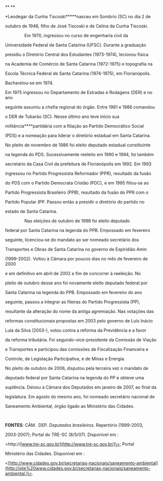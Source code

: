 

** **



*Leodegar da Cunha Tiscoski*****nasceu em Sombrio (SC) no dia 2 de

outubro de 1948, filho de José Tiscoski e de Celina da Cunha Tiscoski.



                Em 1970, ingressou no curso de engenharia civil da

Universidade Federal de Santa Catarina (UFSC). Durante a graduação

presidiu o Diretório Central dos Estudantes (1973-1974), lecionou física

na Academia de Comércio de Santa Catarina (1972-1975) e topografia na

Escola Técnica Federal de Santa Catarina (1974-1975), em Florianópolis.

Bacharelou-se em 1974.



Em 1975 ingressou no Departamento de Estradas e Rodagens (DER) e no ano

seguinte assumiu a chefia regional do órgão. Entre 1981 e 1986 comandou

o DER de Tubarão (SC). Nesse último ano teve início sua

militância****partidária com a filiação ao Partido Democrático Social

(PDS) e a nomeação para liderar o diretório estadual em Santa Catarina.

No pleito de novembro de 1986 foi eleito deputado estadual constituinte

na legenda do PDS. Sucessivamente reeleito em 1990 e 1994, foi também

secretário da Casa Civil da prefeitura de Florianópolis em 1992. Em 1993

ingressou no Partido Progressista Reformador (PPR), resultado da fusão

do PDS com o Partido Democrata Cristão (PDC), e em 1995 filiou-se ao

Partido Progressista Brasileiro (PPB), resultado da fusão do PPR com o

Partido Popular (PP. Passou então a presidir o diretório do partido no

estado de Santa Catarina.



                Nas eleições de outubro de 1998 foi eleito deputado

federal por Santa Catarina na legenda do PPB. Empossado em fevereiro

seguinte, licenciou-se do mandato ao ser nomeado secretário dos

Transportes e Obras de Santa Catarina no governo de Espiridião Amin

(1999-2002). Voltou à Câmara por poucos dias no mês de fevereiro de 2000

e em definitivo em abril de 2002 a fim de concorrer à reeleição. No

pleito de outubro desse ano foi novamente eleito deputado federal por

Santa Catarina na legenda do PPB. Empossado em fevereiro do ano

seguinte, passou a integrar as fileiras do Partido Progressista (PP),

resultante da alteração do nome da antiga agremiação. Nas votações das

reformas constitucionais propostas em 2003 pelo governo de Luís Inácio

Lula da Silva (2003-), votou contra a reforma da Previdência e a favor

da reforma tributária. Foi segundo-vice-presidente da Comissão de Viação

e Transportes e participou das comissões de Fiscalização Financeira e

Controle, de Legislação Participativa, e de Minas e Energia.



No pleito de outubro de 2006, disputou pela terceira vez o mandato de

deputado federal por Santa Catarina na legenda do PP e obteve uma

suplência. Deixou a Câmara dos Deputados em janeiro de 2007, ao final da

legislatura. Em agosto do mesmo ano, foi nomeado secretário nacional de

Saneamento Ambiental, órgão ligado ao Ministério das Cidades.



 



**FONTES**: CÂM.  DEP. *Deputados brasileiros*. Repertório (1999-2003,

2003-2007); Portal do TRE-SC (8/5/07). Disponível em :

\<http://[www.tre-sc.gov.br](http://www.tre-sc.gov.br/)\>; Portal

Ministério das Cidades. Disponível em :

\<[http://www.cidades.gov.br/secretarias-nacionais/saneamento-ambiental](http://site%20www.cidades.gov.br/secretarias-nacionais/saneamento-ambiental.)\>.



 

